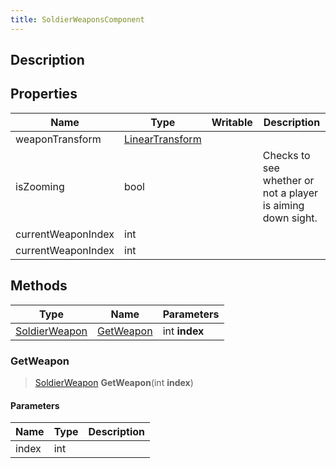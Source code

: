```yaml
---
title: SoldierWeaponsComponent
---
```

## Description

## Properties

| Name               | Type                                                    | Writable | Description                                                 |
| ------------------ | ------------------------------------------------------- | -------- | ----------------------------------------------------------- |
| weaponTransform    | [LinearTransform](/vext/ref/shared/class/lineartransform) |          |                                                             |
| isZooming          | bool                                                    |          | Checks to see whether or not a player is aiming down sight. |
| currentWeaponIndex | int                                                     |          |                                                             |
| currentWeaponIndex | int                                                     |          |                                                             |

## Methods

| Type                                                | Name                    | Parameters    |
| --------------------------------------------------- | ----------------------- | ------------- |
| [SoldierWeapon](/vext/ref/cls/clt/soldierWeapon) | [GetWeapon](#getweapon) | int **index** |

### GetWeapon

> [SoldierWeapon](/vext/ref/cls/clt/soldierWeapon) **GetWeapon**(int **index**)

#### Parameters

| Name  | Type | Description |
| ----- | ---- | ----------- |
| index | int  |             |
